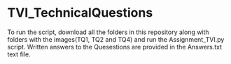 # TVI_TechnicalQuestions
To run the script, download all the folders in this repository along with folders with the images(TQ1, TQ2 and TQ4) and run the Assignment_TVI.py script. 
Written answers to the Quesestions are provided in the Answers.txt text file.
